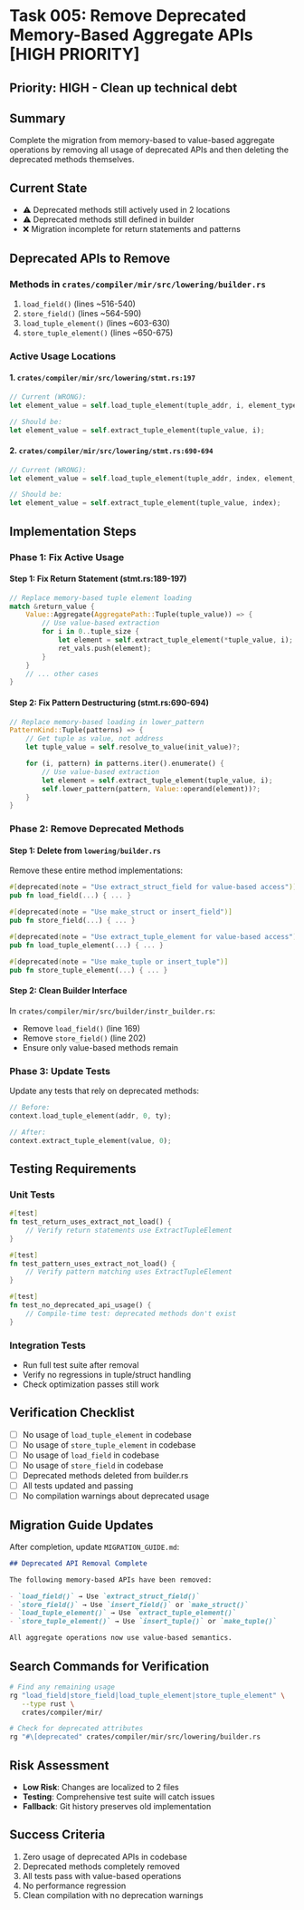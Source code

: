 # Task 005: Remove Deprecated Memory-Based Aggregate APIs [HIGH PRIORITY]

## Priority: HIGH - Clean up technical debt

## Summary

Complete the migration from memory-based to value-based aggregate operations by
removing all usage of deprecated APIs and then deleting the deprecated methods
themselves.

## Current State

- ⚠️ Deprecated methods still actively used in 2 locations
- ⚠️ Deprecated methods still defined in builder
- ❌ Migration incomplete for return statements and patterns

## Deprecated APIs to Remove

### Methods in `crates/compiler/mir/src/lowering/builder.rs`

1. `load_field()` (lines ~516-540)
2. `store_field()` (lines ~564-590)
3. `load_tuple_element()` (lines ~603-630)
4. `store_tuple_element()` (lines ~650-675)

### Active Usage Locations

#### 1. `crates/compiler/mir/src/lowering/stmt.rs:197`

```rust
// Current (WRONG):
let element_value = self.load_tuple_element(tuple_addr, i, element_type);

// Should be:
let element_value = self.extract_tuple_element(tuple_value, i);
```

#### 2. `crates/compiler/mir/src/lowering/stmt.rs:690-694`

```rust
// Current (WRONG):
let element_value = self.load_tuple_element(tuple_addr, index, element_type);

// Should be:
let element_value = self.extract_tuple_element(tuple_value, index);
```

## Implementation Steps

### Phase 1: Fix Active Usage

#### Step 1: Fix Return Statement (stmt.rs:189-197)

```rust
// Replace memory-based tuple element loading
match &return_value {
    Value::Aggregate(AggregatePath::Tuple(tuple_value)) => {
        // Use value-based extraction
        for i in 0..tuple_size {
            let element = self.extract_tuple_element(*tuple_value, i);
            ret_vals.push(element);
        }
    }
    // ... other cases
}
```

#### Step 2: Fix Pattern Destructuring (stmt.rs:690-694)

```rust
// Replace memory-based loading in lower_pattern
PatternKind::Tuple(patterns) => {
    // Get tuple as value, not address
    let tuple_value = self.resolve_to_value(init_value)?;

    for (i, pattern) in patterns.iter().enumerate() {
        // Use value-based extraction
        let element = self.extract_tuple_element(tuple_value, i);
        self.lower_pattern(pattern, Value::operand(element))?;
    }
}
```

### Phase 2: Remove Deprecated Methods

#### Step 1: Delete from `lowering/builder.rs`

Remove these entire method implementations:

```rust
#[deprecated(note = "Use extract_struct_field for value-based access")]
pub fn load_field(...) { ... }

#[deprecated(note = "Use make_struct or insert_field")]
pub fn store_field(...) { ... }

#[deprecated(note = "Use extract_tuple_element for value-based access")]
pub fn load_tuple_element(...) { ... }

#[deprecated(note = "Use make_tuple or insert_tuple")]
pub fn store_tuple_element(...) { ... }
```

#### Step 2: Clean Builder Interface

In `crates/compiler/mir/src/builder/instr_builder.rs`:

- Remove `load_field()` (line 169)
- Remove `store_field()` (line 202)
- Ensure only value-based methods remain

### Phase 3: Update Tests

Update any tests that rely on deprecated methods:

```rust
// Before:
context.load_tuple_element(addr, 0, ty);

// After:
context.extract_tuple_element(value, 0);
```

## Testing Requirements

### Unit Tests

```rust
#[test]
fn test_return_uses_extract_not_load() {
    // Verify return statements use ExtractTupleElement
}

#[test]
fn test_pattern_uses_extract_not_load() {
    // Verify pattern matching uses ExtractTupleElement
}

#[test]
fn test_no_deprecated_api_usage() {
    // Compile-time test: deprecated methods don't exist
}
```

### Integration Tests

- Run full test suite after removal
- Verify no regressions in tuple/struct handling
- Check optimization passes still work

## Verification Checklist

- [ ] No usage of `load_tuple_element` in codebase
- [ ] No usage of `store_tuple_element` in codebase
- [ ] No usage of `load_field` in codebase
- [ ] No usage of `store_field` in codebase
- [ ] Deprecated methods deleted from builder.rs
- [ ] All tests updated and passing
- [ ] No compilation warnings about deprecated usage

## Migration Guide Updates

After completion, update `MIGRATION_GUIDE.md`:

```markdown
## Deprecated API Removal Complete

The following memory-based APIs have been removed:

- `load_field()` → Use `extract_struct_field()`
- `store_field()` → Use `insert_field()` or `make_struct()`
- `load_tuple_element()` → Use `extract_tuple_element()`
- `store_tuple_element()` → Use `insert_tuple()` or `make_tuple()`

All aggregate operations now use value-based semantics.
```

## Search Commands for Verification

```bash
# Find any remaining usage
rg "load_field|store_field|load_tuple_element|store_tuple_element" \
   --type rust \
   crates/compiler/mir/

# Check for deprecated attributes
rg "#\[deprecated" crates/compiler/mir/src/lowering/builder.rs
```

## Risk Assessment

- **Low Risk**: Changes are localized to 2 files
- **Testing**: Comprehensive test suite will catch issues
- **Fallback**: Git history preserves old implementation

## Success Criteria

1. Zero usage of deprecated APIs in codebase
2. Deprecated methods completely removed
3. All tests pass with value-based operations
4. No performance regression
5. Clean compilation with no deprecation warnings
